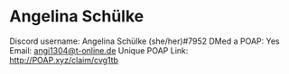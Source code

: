 # Angelina Schülke

Discord username: Angelina Schülke (she/her)#7952
DMed a POAP: Yes
Email: angi1304@t-online.de
Unique POAP Link: http://POAP.xyz/claim/cvg1tb